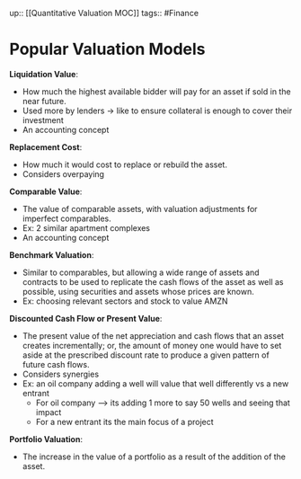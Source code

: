 up:: [[Quantitative Valuation MOC]]
tags:: #Finance  
# Popular Valuation Models
**Liquidation Value**: 
- How much the highest available bidder will pay for an asset if sold in the near future.
- Used more by lenders -> like to ensure collateral is enough to cover their investment
- An accounting concept

**Replacement Cost**: 
- How much it would cost to replace or rebuild the asset.
- Considers overpaying

**Comparable Value**: 
- The value of comparable assets, with valuation adjustments for imperfect comparables.
- Ex: 2 similar apartment complexes
- An accounting concept

**Benchmark Valuation**: 
- Similar to comparables, but allowing a wide range of assets and contracts to be used to replicate the cash flows of the asset as well as possible, using securities and assets whose prices are known.
- Ex: choosing relevant sectors and stock to value AMZN

**Discounted Cash Flow or Present Value**: 
- The present value of the net appreciation and cash flows that an asset creates incrementally; or, the amount of money one would have to set aside at the prescribed discount rate to produce a given pattern of future cash flows.
- Considers synergies
- Ex: an oil company adding a well will value that well differently vs a new entrant
	- For oil company --> its adding 1 more to say 50 wells and seeing that impact
	- For a new entrant its the main focus of a project

**Portfolio Valuation**: 
- The increase in the value of a portfolio as a result of the addition of the asset.